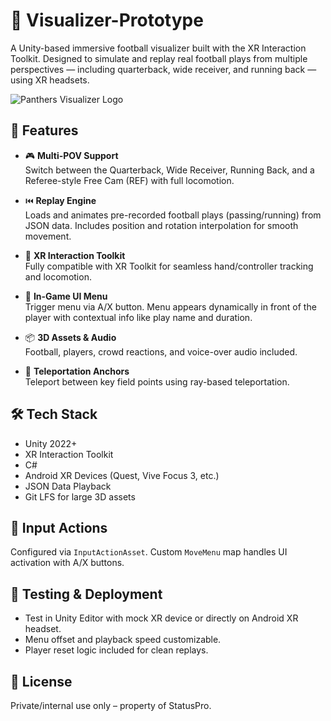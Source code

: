 # 🏈 Visualizer-Prototype

A Unity-based immersive football visualizer built with the XR Interaction Toolkit. Designed to simulate and replay real football plays from multiple perspectives — including quarterback, wide receiver, and running back — using XR headsets.

![Panthers Visualizer Logo](https://github.com/user-attachments/assets/b1a4c007-8a64-42b6-8df2-2cccdb7fc6fc)

## 🚀 Features

- 🎮 **Multi-POV Support**  
  Switch between the Quarterback, Wide Receiver, Running Back, and a Referee-style Free Cam (REF) with full locomotion.

- ⏮️ **Replay Engine**  
  Loads and animates pre-recorded football plays (passing/running) from JSON data. Includes position and rotation interpolation for smooth movement.

- 🧠 **XR Interaction Toolkit**  
  Fully compatible with XR Toolkit for seamless hand/controller tracking and locomotion.

- 🧭 **In-Game UI Menu**  
  Trigger menu via A/X button. Menu appears dynamically in front of the player with contextual info like play name and duration.

- 📦 **3D Assets & Audio**  
  Football, players, crowd reactions, and voice-over audio included.

- 🎯 **Teleportation Anchors**  
  Teleport between key field points using ray-based teleportation.

## 🛠️ Tech Stack

- Unity 2022+
- XR Interaction Toolkit
- C#
- Android XR Devices (Quest, Vive Focus 3, etc.)
- JSON Data Playback
- Git LFS for large 3D assets

## 🧩 Input Actions

Configured via `InputActionAsset`. Custom `MoveMenu` map handles UI activation with A/X buttons.

## 🧪 Testing & Deployment

- Test in Unity Editor with mock XR device or directly on Android XR headset.
- Menu offset and playback speed customizable.
- Player reset logic included for clean replays.

## 📝 License

Private/internal use only – property of StatusPro.

